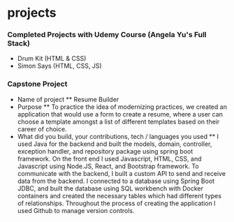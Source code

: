 # projects

### Completed Projects with Udemy Course (Angela Yu's Full Stack)
* Drum Kit (HTML & CSS)
* Simon Says (HTML, CSS, JS)

### Capstone Project
* Name of project
** Resume Builder
* Purpose
** To practice the idea of modernizing practices, we created an application that would use a form to create a resume, where a user can choose a template amongst a list of different templates based on their career of choice.
* What did you build, your contributions, tech / languages you used
** I used Java for the backend and built the models, domain, controller, exception handler, and repository package using spring boot framework. On the front end I used Javascript, HTML, CSS, and Javascript using Node.JS, React, and Bootstrap framework. To communicate with the backend, I built a custom API to send and receive data from the backend. I connected to a database using Spring Boot JDBC, and built the database using SQL workbench with Docker containers and created the necessary tables which had different types of relationships. Throughout the process of creating the application I used Github to manage version controls.
